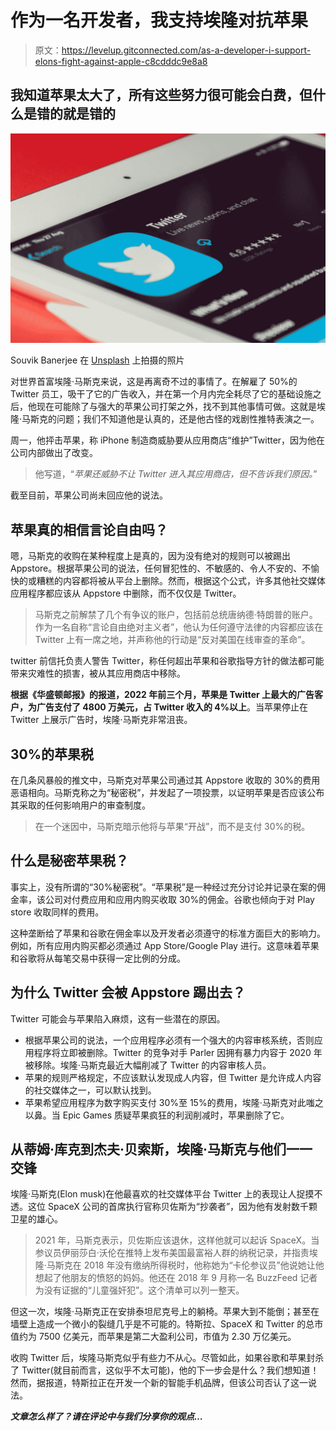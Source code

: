 # 作为一名开发者，我支持埃隆对抗苹果

> 原文：<https://levelup.gitconnected.com/as-a-developer-i-support-elons-fight-against-apple-c8cdddc9e8a8>

## 我知道苹果太大了，所有这些努力很可能会白费，但什么是错的就是错的

![](img/cf683daca18ec596de398bc95df951bf.png)

Souvik Banerjee 在 [Unsplash](https://unsplash.com?utm_source=medium&utm_medium=referral) 上拍摄的照片

对世界首富埃隆·马斯克来说，这是再离奇不过的事情了。在解雇了 50%的 Twitter 员工，吸干了它的广告收入，并在第一个月内完全耗尽了它的基础设施之后，他现在可能除了与强大的苹果公司打架之外，找不到其他事情可做。这就是埃隆·马斯克的问题；我们不知道他是认真的，还是他古怪的戏剧性推特表演之一。

周一，他抨击苹果，称 iPhone 制造商威胁要从应用商店“维护”Twitter，因为他在公司内部做出了改变。

> 他写道，“*苹果还威胁不让 Twitter 进入其应用商店，但不告诉我们原因。*”

截至目前，苹果公司尚未回应他的说法。

## **苹果真的相信言论自由吗？**

嗯，马斯克的收购在某种程度上是真的，因为没有绝对的规则可以被踢出 Appstore。根据苹果公司的说法，任何冒犯性的、不敏感的、令人不安的、不愉快的或糟糕的内容都将被从平台上删除。然而，根据这个公式，许多其他社交媒体应用程序都应该从 Appstore 中删除，而不仅仅是 Twitter。

> 马斯克之前解禁了几个有争议的账户，包括前总统唐纳德·特朗普的账户。作为一名自称“言论自由绝对主义者”，他认为任何遵守法律的内容都应该在 Twitter 上有一席之地，并声称他的行动是“反对美国在线审查的革命”。

twitter 前信托负责人警告 Twitter，称任何超出苹果和谷歌指导方针的做法都可能带来灾难性的损害，被从其应用商店中移除。

**根据《华盛顿邮报》的报道，2022 年前三个月，苹果是 Twitter 上最大的广告客户，为广告支付了 4800 万美元，占 Twitter 收入的 4%以上**。当苹果停止在 Twitter 上展示广告时，埃隆·马斯克非常沮丧。

## **30%的苹果税**

在几条风暴般的推文中，马斯克对苹果公司通过其 Appstore 收取的 30%的费用恶语相向。马斯克称之为“秘密税”，并发起了一项投票，以证明苹果是否应该公布其采取的任何影响用户的审查制度。

> 在一个迷因中，马斯克暗示他将与苹果“开战”，而不是支付 30%的税。

## **什么是秘密苹果税？**

事实上，没有所谓的“30%秘密税”。“苹果税”是一种经过充分讨论并记录在案的佣金率，该公司对付费应用和应用内购买收取 30%的佣金。谷歌也倾向于对 Play store 收取同样的费用。

这种垄断给了苹果和谷歌在佣金率以及开发者必须遵守的标准方面巨大的影响力。例如，所有应用内购买都必须通过 App Store/Google Play 进行。这意味着苹果和谷歌将从每笔交易中获得一定比例的分成。

## 为什么 Twitter 会被 Appstore 踢出去？

Twitter 可能会与苹果陷入麻烦，这有一些潜在的原因。

*   根据苹果公司的说法，一个应用程序必须有一个强大的内容审核系统，否则应用程序将立即被删除。Twitter 的竞争对手 Parler 因拥有暴力内容于 2020 年被移除。埃隆·马斯克最近大幅削减了 Twitter 的内容审核人员。
*   苹果的规则严格规定，不应该默认发现成人内容，但 Twitter 是允许成人内容的社交媒体之一，可以默认找到。
*   苹果希望应用程序为数字购买支付 30%至 15%的费用，埃隆·马斯克对此嗤之以鼻。当 Epic Games 质疑苹果疯狂的利润削减时，苹果删除了它。

## **从蒂姆·库克到杰夫·贝索斯，埃隆·马斯克与他们一一交锋**

埃隆·马斯克(Elon musk)在他最喜欢的社交媒体平台 Twitter 上的表现让人捉摸不透。这位 SpaceX 公司的首席执行官称贝佐斯为“抄袭者”，因为他有发射数千颗卫星的雄心。

> 2021 年，马斯克表示，贝佐斯应该退休，这样他就可以起诉 SpaceX。当参议员伊丽莎白·沃伦在推特上发布美国最富裕人群的纳税记录，并指责埃隆·马斯克在 2018 年没有缴纳所得税时，他称她为“卡伦参议员”他说她让他想起了他朋友的愤怒的妈妈。他还在 2018 年 9 月称一名 BuzzFeed 记者为没有证据的“儿童强奸犯”。这个清单可以列一整天。

但这一次，埃隆·马斯克正在安排泰坦尼克号上的躺椅。苹果大到不能倒；甚至在墙壁上造成一个微小的裂缝几乎是不可能的。特斯拉、SpaceX 和 Twitter 的总市值约为 7500 亿美元，而苹果是第二大盈利公司，市值为 2.30 万亿美元。

收购 Twitter 后，埃隆马斯克似乎有些力不从心。尽管如此，如果谷歌和苹果封杀了 Twitter(就目前而言，这似乎不太可能)，他的下一步会是什么？我们想知道！然而，据报道，特斯拉正在开发一个新的智能手机品牌，但该公司否认了这一说法。

***文章怎么样了？请在评论中与我们分享你的观点…***